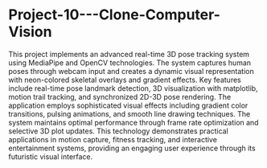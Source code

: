 # Project-10---Clone-Computer-Vision
This project implements an advanced real-time 3D pose tracking system using MediaPipe and OpenCV technologies. The system captures human poses through webcam input and creates a dynamic visual representation with neon-colored skeletal overlays and gradient effects. Key features include real-time pose landmark detection, 3D visualization with matplotlib, motion trail tracking, and synchronized 2D-3D pose rendering. The application employs sophisticated visual effects including gradient color transitions, pulsing animations, and smooth line drawing techniques. The system maintains optimal performance through frame rate optimization and selective 3D plot updates. This technology demonstrates practical applications in motion capture, fitness tracking, and interactive entertainment systems, providing an engaging user experience through its futuristic visual interface.
